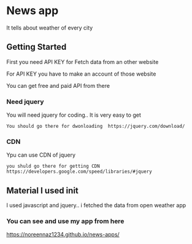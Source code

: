 # News app

It tells about weather of every city 

## Getting Started

First you need API KEY for Fetch data from an other website

For API KEY you have to make an account of those website 

You can get free and paid API from there 


### Need jquery

You will need jquery for coding.. It is very easy to get

```
You should go there for dwonloading  https://jquery.com/download/
```

### CDN

Ypu can use CDN of jquery

```
you shuld go there for getting CDN https://developers.google.com/speed/libraries/#jquery
```

## Material I used init
I used javascript and jquery.. i fetched the data from open weather app

### You can see and use my app from here 

https://noreennaz1234.github.io/news-apps/
